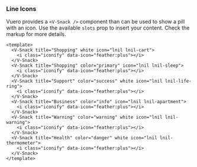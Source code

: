 ### Line Icons

Vuero provides a `<V-Snack />` component than can be used
to show a pill with an icon. Use the available `slots` prop
to insert your content. Check the markup for more details.

<!--code-->

```vue
<template>
  <V-Snack title="Shopping" white icon="lnil lnil-cart">
    <i class="iconify" data-icon="feather:plus"></i>
  </V-Snack>
  <V-Snack title="Shopping" color="primary" icon="lnil lnil-sleep">
    <i class="iconify" data-icon="feather:plus"></i>
  </V-Snack>
  <V-Snack title="Support" color="success" white icon="lnil lnil-life-ring">
    <i class="iconify" data-icon="feather:plus"></i>
  </V-Snack>
  <V-Snack title="Business" color="info" icon="lnil lnil-apartment">
    <i class="iconify" data-icon="feather:plus"></i>
  </V-Snack>
  <V-Snack title="Warning" color="warning" white icon="lnil lnil-warning">
    <i class="iconify" data-icon="feather:plus"></i>
  </V-Snack>
  <V-Snack title="Health" color="danger" white icon="lnil lnil-thermometer">
    <i class="iconify" data-icon="feather:plus"></i>
  </V-Snack>
</template>
```

<!--/code-->

<!--example-->

<div class="snacks">
  <V-Snack title="Shopping" white icon="lnil lnil-cart">
    <i class="iconify" data-icon="feather:plus"></i>
  </V-Snack>
  <V-Snack title="Shopping" color="primary" icon="lnil lnil-sleep">
    <i class="iconify" data-icon="feather:plus"></i>
  </V-Snack>
  <V-Snack title="Support" color="success" white icon="lnil lnil-life-ring">
    <i class="iconify" data-icon="feather:plus"></i>
  </V-Snack>
  <V-Snack title="Business" color="info" icon="lnil lnil-apartment">
    <i class="iconify" data-icon="feather:plus"></i>
  </V-Snack>
  <V-Snack title="Warning" color="warning" white icon="lnil lnil-warning">
    <i class="iconify" data-icon="feather:plus"></i>
  </V-Snack>
  <V-Snack title="Health" color="danger" white icon="lnil lnil-thermometer">
    <i class="iconify" data-icon="feather:plus"></i>
  </V-Snack>
</div>

<!--/example-->

